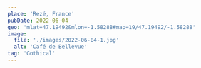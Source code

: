 ```yaml
---
place: 'Rezé, France'
pubDate: 2022-06-04
geo: 'mlat=47.19492&mlon=-1.58288#map=19/47.19492/-1.58288'
image:
  file: './images/2022-06-04-1.jpg'
  alt: 'Café de Bellevue'
tag: 'Gothical'
---
```

